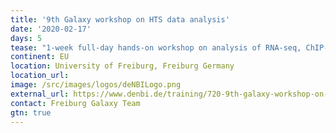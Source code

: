 ```yaml
---
title: '9th Galaxy workshop on HTS data analysis'
date: '2020-02-17'
days: 5
tease: "1-week full-day hands-on workshop on analysis of RNA-seq, ChIP-seq, Exome-seq, MethylC-seq data"
continent: EU
location: University of Freiburg, Freiburg Germany
location_url:
image: /src/images/logos/deNBILogo.png
external_url: https://www.denbi.de/training/720-9th-galaxy-workshop-on-hts-data-analysis
contact: Freiburg Galaxy Team
gtn: true
---
```

